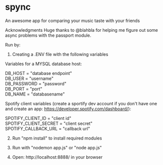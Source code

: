# spync
An awesome app for comparing your music taste with your friends

Acknowledgments
Huge thanks to @blahbla for helping me figure out some async problems with the passport module.

Run by:

1) Creating a .ENV file with the following variables 

Variables for a MYSQL database host:

DB_HOST = "database endpoint"<br>
DB_USER = "username"<br>
DB_PASSWORD = "password"<br>
DB_PORT = "port"<br>
DB_NAME = "databasename"<br>

Spotify client variables (create a sportify dev account if you don't have one and create an app: https://developer.spotify.com/dashboard/):

SPOTIFY_CLIENT_ID = "client id"<br>
SPOTIFY_CLIENT_SECRET = "client secret"<br>
SPOTIFY_CALLBACK_URL = "callback url"<br>

2) Run "npm install" to install required modules

3) Run with "nodemon app.js" or "node app.js"

4) Open: http://localhost:8888/ in your browser
